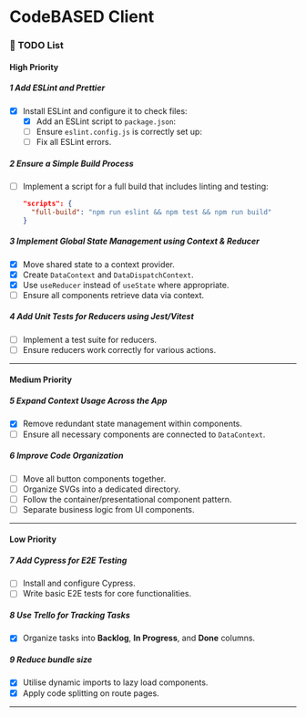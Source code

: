 # CodeBASED Client

### 📌 TODO List

#### High Priority

##### 1️ Add ESLint and Prettier
- [x] Install ESLint and configure it to check files:
  - [x] Add an ESLint script to `package.json`:
  - [ ] Ensure `eslint.config.js` is correctly set up:
  - [ ] Fix all ESLint errors.

##### 2️ Ensure a Simple Build Process
- [ ] Implement a script for a full build that includes linting and testing:
  ```json
  "scripts": {
    "full-build": "npm run eslint && npm test && npm run build"
  }
  ```

##### 3️ Implement Global State Management using Context & Reducer
- [x] Move shared state to a context provider.
- [x] Create `DataContext` and `DataDispatchContext`.
- [x] Use `useReducer` instead of `useState` where appropriate.
- [ ] Ensure all components retrieve data via context.

##### 4️ Add Unit Tests for Reducers using Jest/Vitest
- [ ] Implement a test suite for reducers.
- [ ] Ensure reducers work correctly for various actions.

---

#### Medium Priority

##### 5️ Expand Context Usage Across the App
- [x] Remove redundant state management within components.
- [ ] Ensure all necessary components are connected to `DataContext`.

##### 6️ Improve Code Organization
- [ ] Move all button components together.
- [ ] Organize SVGs into a dedicated directory.
- [ ] Follow the container/presentational component pattern.
- [ ] Separate business logic from UI components.

---

####  Low Priority

##### 7️ Add Cypress for E2E Testing
- [ ] Install and configure Cypress.
- [ ] Write basic E2E tests for core functionalities.

##### 8️ Use Trello for Tracking Tasks
- [x] Organize tasks into **Backlog**, **In Progress**, and **Done** columns.

##### 9 Reduce bundle size
- [x] Utilise dynamic imports to lazy load components.
- [x] Apply code splitting on route pages.
---
